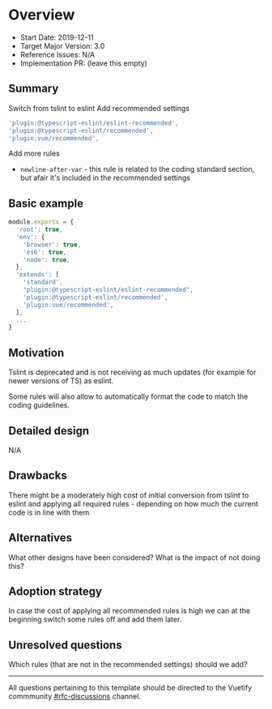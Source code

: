 # Overview

- Start Date: 2019-12-11
- Target Major Version: 3.0
- Reference Issues: N/A
- Implementation PR: (leave this empty)

## Summary

Switch from tslint to eslint
Add recommended settings

```js
'plugin:@typescript-eslint/eslint-recommended',
'plugin:@typescript-eslint/recommended',
'plugin:vue/recommended',
```

Add more rules

- `newline-after-var` - this rule is related to the coding standard section, but afair it's included in the recommended settings

## Basic example

```js
module.exports = {
  'root': true,
  'env': {
    'browser': true,
    'es6': true,
    'node': true,
  },
  'extends': [
    'standard',
    "plugin:@typescript-eslint/eslint-recommended",
    'plugin:@typescript-eslint/recommended',
    'plugin:vue/recommended',
  ],
  ...
}
```

## Motivation

Tslint is deprecated and is not receiving as much updates (for example for newer versions of TS) as eslint.

Some rules will also allow to automatically format the code to match the coding guidelines.

## Detailed design

N/A

## Drawbacks

There might be a moderately high cost of initial conversion from tslint to eslint and applying all required rules - depending on how much the current code is in line with them

## Alternatives

What other designs have been considered? What is the impact of not doing this?

## Adoption strategy

In case the cost of applying all recommended rules is high we can at the beginning switch some rules off and add them later.

## Unresolved questions

Which rules (that are not in the recommended settings) should we add?

---

All questions pertaining to this template should be directed to the Vuetify commmunity [#rfc-discussions](https://discord.gg/eXubxyJ) channel.
